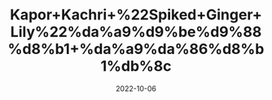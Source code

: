 ---
title: 'Kapor+Kachri+%22Spiked+Ginger+Lily%22%da%a9%d9%be%d9%88%d8%b1+%da%a9%da%86%d8%b1%db%8c'
date: '2022-10-06' 
metatag: '' 
inventory: '0' 
draft: false 
# meta description 
shortDescripton: 'With+the+antioxidant+and+fortifying+virtues%2c+Kapoor+Kachri+powder+is+useful+for+taking+care+of+your+hair.+It+is+reputed+to%ef%bf%bdmake+the+hair+thicker+and+shiny%2c+stimulate+their+growth%2c+while+leaving+a+pleasant+smell.+This+Indian+powder+strengthens+and+tones+the+scalp+and+makes+the+hair+stronger+and+shinier.'
description: 'Herb'
longdescription: ''
featured: True
# product Price
price: '50.0'
# Product Short Description
shortDescription: 'With+the+antioxidant+and+fortifying+virtues%2c+Kapoor+Kachri+powder+is+useful+for+taking+care+of+your+hair.+It+is+reputed+to%ef%bf%bdmake+the+hair+thicker+and+shiny%2c+stimulate+their+growth%2c+while+leaving+a+pleasant+smell.+This+Indian+powder+strengthens+and+tones+the+scalp+and+makes+the+hair+stronger+and+shinier.'
productID: 'CC6CBCA5-972C-ED11-9968-005056B3A416'
type: 'products'
category: 'Herb' 
thumnailproduct: 'https://eraconnect.blob.core.windows.net/product-images/aminsaddiquidawakhana/CC6CBCA5-972C-ED11-9968-005056B3A416.webp' 
images:
  - image: 'https://eraconnect.blob.core.windows.net/product-images/aminsaddiquidawakhana/CC6CBCA5-972C-ED11-9968-005056B3A416.webp'  
Variants:
---